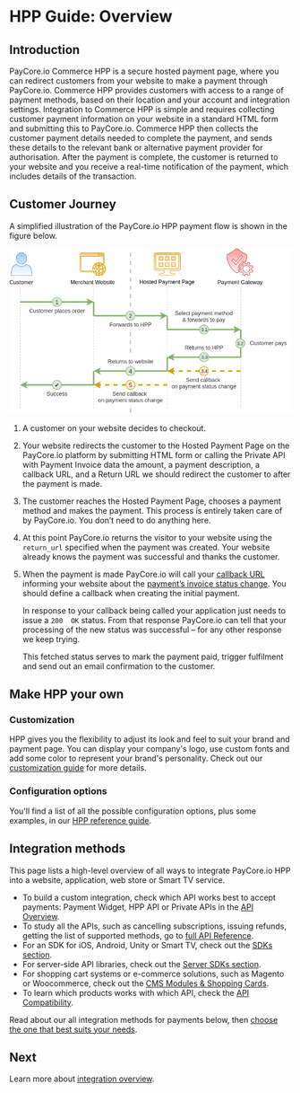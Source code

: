 # HPP Guide: Overview

## Introduction

PayCore.io Commerce HPP is a secure hosted payment page, where you can redirect customers from your website to make a payment through PayCore.io. Commerce HPP provides customers with access to a range of payment methods, based on their location and your account and integration settings. Integration to Commerce HPP is simple and requires collecting customer payment information on your website in a standard HTML form and submitting this to PayCore.io. Commerce HPP then collects the customer payment details needed to complete the payment, and sends these details to the relevant bank or alternative payment provider for authorisation. After the payment is complete, the customer is returned to your website and you receive a real-time notification of the payment, which includes details of the transaction.

## Customer Journey

A simplified illustration of the PayCore.io HPP payment flow is shown in the figure below.

![HPP Interaction](../images/hpp-interaction.png)

1.  A customer on your website decides to checkout.
2.  Your website redirects the customer to the Hosted Payment Page on the PayCore.io platform by submitting HTML form or calling the Private API with Payment Invoice data the amount, a payment description, a callback URL, and a Return URL we should redirect the customer to after the payment is made.
3.  The customer reaches the Hosted Payment Page, chooses a payment method and makes the payment. This process is entirely taken care of by PayCore.io. You don’t need to do anything here.
4.  At this point PayCore.io returns the visitor to your website using the  `return_url`  specified when the payment was created. Your website already knows the payment was successful and thanks the customer.
5.  When the payment is made PayCore.io will call your  [callback URL](/integration/callbacks/)  informing your website about the  [payment’s invoice status change](/products/commerce/payment-invoice/). You should define a callback when creating the initial payment.
    
    In response to your callback being called your application just needs to issue a  `200  OK`  status. From that response PayCore.io can tell that your processing of the new status was successful – for any other response we keep trying.

    This fetched status serves to mark the payment paid, trigger fulfilment and send out an email confirmation to the customer.

## Make HPP your own

### Customization

HPP gives you the flexibility to adjust its look and feel to suit your brand and payment page. You can display your company's logo, use custom fonts and add some color to represent your brand's personality. Check out our [customization guide](/products/hpp/customization/) for more details.

### Configuration options

You'll find a list of all the possible configuration options, plus some examples, in our [HPP reference guide](/products/hpp/guide/).


## Integration methods

This page lists a high-level overview of all ways to integrate PayCore.io HPP into a website, application, web store or Smart TV service.

-   To build a custom integration, check which API works best to accept payments: Payment Widget, HPP API or Private APIs in the  [API Overview](#overview).
-   To study all the APIs, such as cancelling subscriptions, issuing refunds, getting the list of supported methods, go to  [full API Reference](/integration/api-references/).
-   For an SDK for iOS, Android, Unity or Smart TV, check out the  [SDKs section](/integration/sdks/).
-   For server-side API libraries, check out the  [Server SDKs section](/integration/sdks/).
-   For shopping cart systems or e-commerce solutions, such as Magento or Woocommerce, check out the  [CMS Modules & Shopping Cards](/integration/cms-modules/).
-   To learn which products works with which API, check the  [API Compatibility](#api-compatibility).

Read about our all integration methods for payments below, then [choose the one that best suits your needs](/integration/accept-payments/).


## Next

Learn more about  [integration overview](/products/hpp/guide/integration-overview/).